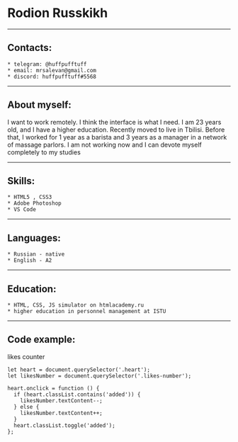 # Rodion Russkikh
----
## Contacts: 
    * telegram: @huffpufftuff
    * email: mrsalevan@gmail.com
    * discord: huffpufftuff#5568

----
## About myself:

I want to work remotely. I think the interface is what I need. I am 23 years old, and I have a higher education. Recently moved to live in Tbilisi. 
Before that, I worked for 1 year as a barista and 3 years as a manager in a network of massage parlors.
I am not working now and I can devote myself completely to my studies

----
## Skills:
    * HTML5 , CSS3
    * Adobe Photoshop
    * VS Code

----

## Languages:
    * Russian - native
    * English - A2

----
## Education:
    * HTML, CSS, JS simulator on htmlacademy.ru
    * higher education in personnel management at ISTU

----
## Code example:
likes counter
```
let heart = document.querySelector('.heart');
let likesNumber = document.querySelector('.likes-number');

heart.onclick = function () {
  if (heart.classList.contains('added')) {
    likesNumber.textContent--;
  } else {
    likesNumber.textContent++;
  }
  heart.classList.toggle('added');
};
```


